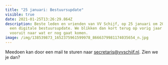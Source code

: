 ```yaml
---
title: "25 januari: Bestuursupdate"
visible: true
date: 2021-01-25T13:26:29.864Z
description: Beste leden en vrienden van VV Schijf, op 25 januari om 20:00 is er
  een digitale bestuursupdate. We blikken dan kort terug op vorig jaar en kijken
  vooruit naar wat er nog gaat komen.
image: /img/138539873_1652375961599978_8666379981174035654_n.jpg
---
```

Meedoen kan door een mail te sturen naar [secretaris@vvschijf.nl](mailto:secretaris@vvschijf.nl). Zien we je dan?